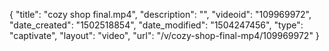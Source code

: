 {
    "title": "cozy shop final.mp4",
    "description": "",
    "videoid": "109969972",
    "date_created": "1502518854",
    "date_modified": "1504247456",
    "type": "captivate",
    "layout": "video",
    "url": "\/v\/cozy-shop-final-mp4\/109969972"
}
